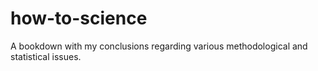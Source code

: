 # how-to-science
A bookdown with my conclusions regarding various methodological and statistical issues.
